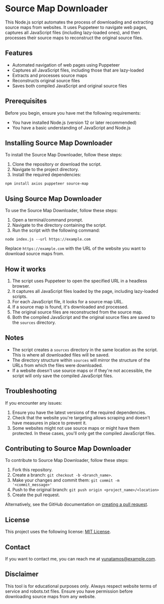 # Source Map Downloader

This Node.js script automates the process of downloading and extracting source maps from websites. It uses Puppeteer to navigate web pages, captures all JavaScript files (including lazy-loaded ones), and then processes their source maps to reconstruct the original source files.

## Features

- Automated navigation of web pages using Puppeteer
- Captures all JavaScript files, including those that are lazy-loaded
- Extracts and processes source maps
- Reconstructs original source files
- Saves both compiled JavaScript and original source files

## Prerequisites

Before you begin, ensure you have met the following requirements:

- You have installed Node.js (version 12 or later recommended)
- You have a basic understanding of JavaScript and Node.js

## Installing Source Map Downloader

To install the Source Map Downloader, follow these steps:

1. Clone the repository or download the script.
2. Navigate to the project directory.
3. Install the required dependencies:

```
npm install axios puppeteer source-map
```

## Using Source Map Downloader

To use the Source Map Downloader, follow these steps:

1. Open a terminal/command prompt.
2. Navigate to the directory containing the script.
3. Run the script with the following command:

```
node index.js --url https://example.com
```

Replace `https://example.com` with the URL of the website you want to download source maps from.

## How it works

1. The script uses Puppeteer to open the specified URL in a headless browser.
2. It captures all JavaScript files loaded by the page, including lazy-loaded scripts.
3. For each JavaScript file, it looks for a source map URL.
4. If a source map is found, it's downloaded and processed.
5. The original source files are reconstructed from the source map.
6. Both the compiled JavaScript and the original source files are saved to the `sources` directory.

## Notes

- The script creates a `sources` directory in the same location as the script. This is where all downloaded files will be saved.
- The directory structure within `sources` will mirror the structure of the URLs from which the files were downloaded.
- If a website doesn't use source maps or if they're not accessible, the script will only save the compiled JavaScript files.

## Troubleshooting

If you encounter any issues:

1. Ensure you have the latest versions of the required dependencies.
2. Check that the website you're targeting allows scraping and doesn't have measures in place to prevent it.
3. Some websites might not use source maps or might have them protected. In these cases, you'll only get the compiled JavaScript files.

## Contributing to Source Map Downloader

To contribute to Source Map Downloader, follow these steps:

1. Fork this repository.
2. Create a branch: `git checkout -b <branch_name>`.
3. Make your changes and commit them: `git commit -m '<commit_message>'`
4. Push to the original branch: `git push origin <project_name>/<location>`
5. Create the pull request.

Alternatively, see the GitHub documentation on [creating a pull request](https://help.github.com/en/github/collaborating-with-issues-and-pull-requests/creating-a-pull-request).

## License

This project uses the following license: [MIT License](<link_to_license>).

## Contact

If you want to contact me, you can reach me at <yunatamos@example.com>.

## Disclaimer

This tool is for educational purposes only. Always respect website terms of service and robots.txt files. Ensure you have permission before downloading source maps from any website.
